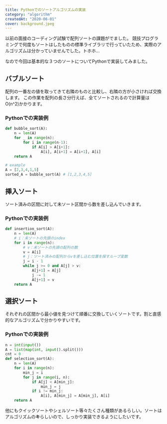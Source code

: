 ```yaml
---
title: Pythonでのソートアルゴリズムの実装
category: "algorithm"
createdAt: "2020-06-01"
cover: background.jpeg
---
```


以前の面接のコーディング試験で配列ソートの課題がでました。
競技プログラミングで何度もソートはしたものの標準ライブラリで行っていたため、実際のアルゴリズムは分かっていませんでした。トホホ...

なので今回は基本的な３つのソートについてPythonで実装してみました。

## バブルソート

配列の一番左の値を取ってきて右隣のものと比較し、右隣の方が小さければ交換します。
この作業を配列の長さ分行えば、全てソートされるので計算量はO(n^2)かかります。

### Pythonでの実装例

```python
def bubble_sort(A):
    n = len(A)
    for _ in range(n):
		for i in range(n-1):
            if A[i] > A[i+1]:
                A[i], A[i+1] = A[i+1], A[i]
    return A

# example
A = [2,3,4,1,5]
sorted_A = bubble_sort(A) # [1,2,3,4,5]
```

## 挿入ソート

ソート済みの区間に対して未ソート区間から数を差し込んでいきます。

### Pythonでの実装例

```python
def insertion_sort(A):
    n = len(A)
    # i：未ソートの先頭のindex
    for i in range(n):
        # v：未ソートの先頭の配列の数
        v = A[i]
        # j：ソート済みの配列からvを差し込む位置を探すループ変数
        j = i - 1
        while j >= 0 and A[j] > v:
            A[j+1] = A[j]
            j -= 1
            A[j+1] = v
    return A
```

## 選択ソート

それぞれの区間から最小値を見つけて順番に交換していくソートです。割と直感的なアルゴリズムで分かりやすいです。

### Pythonでの実装例

```python
n = int(input())
A = list(map(int, input().split()))
cnt = 0
def selection_sort(A):
    n = len(A)
    for i in range(n):
        min_j = i
        for j in range(i, n):
            if A[j] < A[min_j]:
                min_j = j
            if i != min_j:
                A[i], A[min_j] = A[min_j], A[i]
    return A
```

他にもクイックソートやシェルソート等々たくさん種類があるらしい。ソートはアルゴリズムの**キ**らしいので、しっかり実装できるようにしたいです。